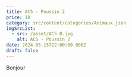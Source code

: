 ```yaml
---
title: AC5 - Poussin 2
price: 10
category: src/content/categories/Animaux.json
imgSrcList:
  - src: /asset/AC5 B.jpg
    alt: AC5 - Poussin 2
date: 2024-05-15T22:00:00.000Z
draft: false
---
```


Bonjour
